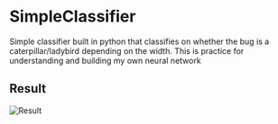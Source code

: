 # SimpleClassifier
Simple classifier built in python that classifies on whether the bug is a caterpillar/ladybird depending on the width. This is practice for understanding and building my own neural network

## Result

![Result](result.jpg)
